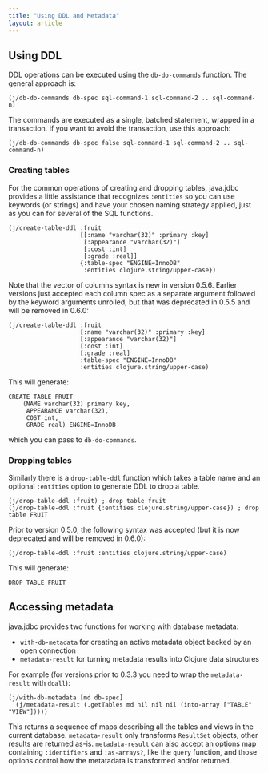 ```yaml
---
title: "Using DDL and Metadata"
layout: article
---
```


## Using DDL

DDL operations can be executed using the `db-do-commands` function. The general
approach is:

    (j/db-do-commands db-spec sql-command-1 sql-command-2 .. sql-command-n)

The commands are executed as a single, batched statement, wrapped in a
transaction. If you want to avoid the transaction, use this approach:

    (j/db-do-commands db-spec false sql-command-1 sql-command-2 .. sql-command-n)

### Creating tables

For the common operations of creating and dropping tables, java.jdbc provides a
little assistance that recognizes `:entities` so you can use keywords (or
strings) and have your chosen naming strategy applied, just as you can for
several of the SQL functions.

    (j/create-table-ddl :fruit
                        [[:name "varchar(32)" :primary :key]
                         [:appearance "varchar(32)"]
                         [:cost :int]
                         [:grade :real]]
                        {:table-spec "ENGINE=InnoDB"
                         :entities clojure.string/upper-case})

Note that the vector of columns syntax is new in version 0.5.6. Earlier
versions just accepted each column spec as a separate argument followed by the
keyword arguments unrolled, but that was deprecated in 0.5.5 and will be
removed in 0.6.0:

    (j/create-table-ddl :fruit
                        [:name "varchar(32)" :primary :key]
                        [:appearance "varchar(32)"]
                        [:cost :int]
                        [:grade :real]
                        :table-spec "ENGINE=InnoDB"
                        :entities clojure.string/upper-case)

This will generate:

    CREATE TABLE FRUIT
        (NAME varchar(32) primary key,
         APPEARANCE varchar(32),
         COST int,
         GRADE real) ENGINE=InnoDB

which you can pass to `db-do-commands`.

### Dropping tables

Similarly there is a `drop-table-ddl` function which takes a table name and an
optional `:entities` option to generate DDL to drop a table.

    (j/drop-table-ddl :fruit) ; drop table fruit
    (j/drop-table-ddl :fruit {:entities clojure.string/upper-case}) ; drop table FRUIT

Prior to version 0.5.0, the following syntax was accepted (but it is now
deprecated and will be removed in 0.6.0):

    (j/drop-table-ddl :fruit :entities clojure.string/upper-case)

This will generate:

    DROP TABLE FRUIT

## Accessing metadata

java.jdbc provides two functions for working with database metadata:

* `with-db-metadata` for creating an active metadata object backed by an open
  connection
* `metadata-result` for turning metadata results into Clojure data structures

For example (for versions prior to 0.3.3 you need to wrap the `metadata-result`
with `doall`):

    (j/with-db-metadata [md db-spec]
      (j/metadata-result (.getTables md nil nil nil (into-array ["TABLE" "VIEW"]))))

This returns a sequence of maps describing all the tables and views in the
current database. `metadata-result` only transforms `ResultSet` objects, other
results are returned as-is. `metadata-result` can also accept an options map
containing `:identifiers` and `:as-arrays?`, like the `query` function,
and those options control how the metatadata is transformed and/or returned.
